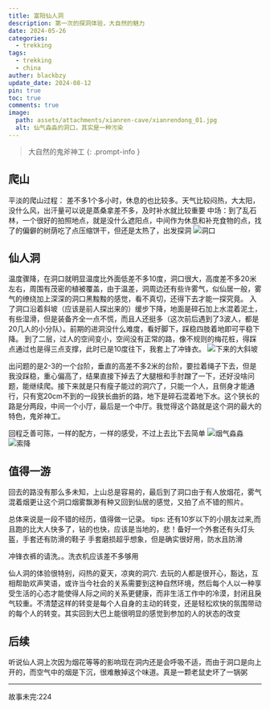 ```yaml
---
title: 富阳仙人洞
description: 第一次的探洞体验，大自然的魅力
date: 2024-05-26
categories:
  - trekking
tags:
  - trekking
  - china
auther: blackbzy
update_date: 2024-08-12
pin: true
toc: true
comments: true
image:
  path: assets/attachments/xianren-cave/xianrendong_01.jpg
  alt: 仙气淼淼的洞口，其实是一种污染
---
```


> 大自然的鬼斧神工
{: .prompt-info }

## 爬山
 平淡的爬山过程：
 差不多1个多小时，休息的也比较多。天气比较闷热，大太阳，没什么风，出汗量可以说是蒸桑拿差不多，及时补水就比较重要
 中场：到了乱石林，一个很好的拍照地点，就是没什么遮阳点，中间作为休息和补充食物的点，找了的偏僻的树荫吃了点压缩饼干，但还是太热了，出发探洞
![洞口](assets/attachments/xianren-cave/xianrendong_02.jpg)

## 仙人洞
 温度骤降，在洞口就明显温度比外面低差不多10度，洞口很大，高度差不多20米左右，周围有茂密的植被覆盖，由于温差，洞周边还有些许雾气，似仙居一般，雾气的缭绕加上深深的洞口黑黢黢的感觉，看不真切，还得下去才能一探究竟。
 入了洞口沿着斜坡（应该是前人探出来的）缓步下降，地面是碎石加上水混着泥土，有些湿滑，但是装备齐全一点不慌，而且人还挺多（这次前后遇到了3波人，都是20几人的小分队）。前期的进洞没什么难度，看好脚下，踩稳四肢着地即可平稳下降。
 到了二层，过人的空间变小，空间没有正常的路，像不规则的梅花桩，得踩点通过也是得三点支撑，此时已是10度往下，我套上了冲锋衣。
![下来的大斜坡](assets/attachments/xianren-cave/xianrendong_04.jpg)

 出问题的是2-3的一个台阶，垂直的高差不多2米的台阶，要拉着绳子下去，但是我没踩稳，重心偏高了，结果直接下掉去了大腿根和手肘蹭了一下，还好没啥问题，能继续爬。接下来就是只有瘦子能过的洞穴了，只能一个人，且侧身才能通行，只有宽20cm不到的一段狭长曲折的路，地下是碎石混着地下水。这个狭长的路是分两段，中间一个小厅，最后是一个中厅。我觉得这个路就是这个洞的最大的特色，鬼斧神工。

 回程乏善可陈，一样的配方，一样的感受，不过上去比下去简单
![烟气淼淼](assets/attachments/xianren-cave/xianrendong_03.jpg)
![索降](assets/attachments/xianren-cave/xianrendong_05.jpg)


## 值得一游
 回去的路没有那么多未知，上山总是容易的，最后到了洞口由于有人放烟花，雾气混着烟更让这个洞口烟雾飘渺有种又回到仙居的感觉，又拍了点不错的照片。

总体来说是一段不错的经历，值得做一记录。
 tips: 还有10岁以下的小朋友过来,而且跑的比大人快多了，钻的也快，应该是当地的，悲！备好一个外套还有头灯头盔，手套还有防滑的鞋子
 手套磨损超乎想象，但是确实很好用，防水且防滑

冲锋衣裤的请洗。。洗衣机应该差不多够用

仙人洞的体验很特别，闷热的夏天，凉爽的洞穴.
去玩的人都是很开心，豁达，互相帮助欢声笑语，或许当今社会的关系需要到这种自然环境，然后每个人以一种享受生活的心态才能使得人际之间的关系更健康，而非生活工作中的冷漠，封闭且戾气较重。不清楚这样的转变是每个人自身的主动的转变，还是轻松欢快的氛围带动的每个人的转变。其实回到大巴上能很明显的感觉到参加的人的状态的改变

## 后续
听说仙人洞上次因为烟花等等的影响现在洞内还是会呼吸不适，而由于洞口是向上开的，而空气中的烟是下沉，很难散掉这个味道。真是一颗老鼠史坏了一锅粥


---
故事未完:224
